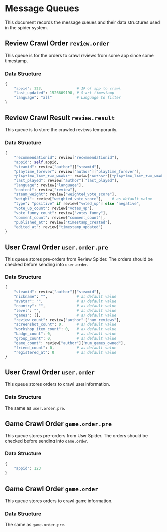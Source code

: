 # Message Queues

This document records the message queues and their data structures used in the spider system.

## Review Crawl Order `review.order`

This queue is for the orders to crawl reviews from some app since some timestamp.

### Data Structure

```python
{
    "appid": 123,				# ID of app to crawl
    "last_updated": 1526609198,	# Start timestamp
    "language": "all"			# Language to filter
}
```

## Review Crawl Result `review.result`

This queue is to store the crawled reviews temporarily.

### Data Structure

```python
{
    "recommendationid": review["recommendationid"],
    "appid": self.appid,
    "steamid": review["author"]["steamid"],
    "playtime_forever": review["author"]["playtime_forever"],
    "playtime_last_two_weeks": review["author"]["playtime_last_two_weeks"],
    "last_played": review["author"]["last_played"],
    "language": review["language"],
    "content": review["review"],
    "steam_weight": review["weighted_vote_score"],
    "weight": review["weighted_vote_score"],    # as default value
    "type": "positive" if review["voted_up"] else "negative",
    "vote_up_count": review["votes_up"],
    "vote_funny_count": review["votes_funny"],
    "comment_count": review["comment_count"],
    "published_at": review["timestamp_created"],
    "edited_at": review["timestamp_updated"]
}
```

## User Crawl Order `user.order.pre`

This queue stores pre-orders from Review Spider. The orders should be checked before sending into `user.order`.

### Data Structure

```python
{
    "steamid": review["author"]["steamid"],
    "nickname": "",             # as default value
    "avatar": "",               # as default value
    "country": "",              # as default value
    "level": "",                # as default value
    "games": [],                # as default value
    "review_count": review["author"]["num_reviews"],
    "screenshot_count": 0,      # as default value
    "workshop_item_count": 0,   # as default value
    "badge_count": 0,           # as default value
    "group_count": 0,           # as default value
    "game_count": review["author"]["num_games_owned"],
    "friend_count": 0,          # as default value
    "registered_at": 0          # as default value
}
```

## User Crawl Order `user.order`

This queue stores orders to crawl user information.

### Data Structure

The same as `user.order.pre`.

## Game Crawl Order `game.order.pre`

This queue stores pre-orders from User Spider. The orders should be checked before sending into `game.order`.

### Data Structure

```python
{
    "appid": 123
}
```

## Game Crawl Order `game.order`

This queue stores orders to crawl game information.

### Data Structure

The same as `game.order.pre`.

